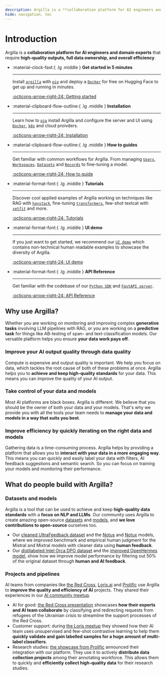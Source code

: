 ```yaml
---
description: Argilla is a **collaboration platform for AI engineers and domain experts** that require **high-quality outputs, full data ownership, and overall efficiency**.
hide: navigation, toc
---
```


# Introduction

Argilla is a **collaboration platform for AI engineers and domain experts** that require **high-quality outputs, full data ownership, and overall efficiency**.

<div class="grid cards" markdown>

-   :material-clock-fast:{ .lg .middle } __Get started in 5 minutes__

    ---

    Install [`argilla`](#) with [`pip`](#) and deploy a [`Docker`](#) for free on Hugging Face to get up and running in minutes.

    [:octicons-arrow-right-24: Getting started](/argilla-python/overview/quickstart/)

-   :material-clipboard-flow-outline:{ .lg .middle } __Installation__

    ---

    Learn how to [`pip`](#) install Argilla and configure the server and UI using [`Docker`](#), [`k8s`](#) and cloud proivders.

    [:octicons-arrow-right-24: Installation](/argilla-python/overview/installation/)

-   :material-clipboard-flow-outline:{ .lg .middle } __How to guides__

    ---

    Get familiar with common workflows for Argilla. From managing [`Users`](#), [`Workspaces`](#). [`Datasets`](#) and [`Records`](#) to fine-tuning a model.

    [:octicons-arrow-right-24: How to guide](/argilla-python/how_to_guides/)

-   :material-format-font:{ .lg .middle } __Tutorials__

    ---

    Discover cool applied examples of Argilla working on techniques like RAG with [`haystack`](#), fine-tuning [`transformers`](#),  few-shot textcat with [`setfit`](#) and more.

    [:octicons-arrow-right-24: Tutorials](/argilla-python/tutorials/)

-   :material-format-font:{ .lg .middle } __UI demo__

    ---

    If you just want to get started, we recommend our [`UI demo`](#) which contains non-technical human readable examples to showcase the diversity of Argilla.

    [:octicons-arrow-right-24: UI demo](https://demo.argilla.io/sign-in?auth=ZGVtbzoxMjM0NTY3OA%3D%3D)

-   :material-format-font:{ .lg .middle } __API Reference__

    ---

    Get familiar with the codebase of our [`Python SDK`](#) and [`FastAPI server`](#).

    [:octicons-arrow-right-24: API Reference](/argilla-python/reference)

</div>

## Why use Argilla?

Whether you are working on monitoring and improving complex **generative tasks** involving LLM pipelines with RAG, or you are working on a **predictive task** for things like AB-testing of span- and text-classification models. Our versatile platform helps you ensure **your data work pays off**.

### Improve your AI output quality through data quality

Compute is expensive and output quality is important. We help you focus on data, which tackles the root cause of both of these problems at once. Argilla helps you to **achieve and keep high-quality standards** for your data. This means you can improve the quality of your AI output.

### Take control of your data and models

Most AI platforms are black boxes. Argilla is different. We believe that you should be the owner of both your data and your models. That's why we provide you with all the tools your team needs to **manage your data and models in a way that suits you best**.

### Improve efficiency by quickly iterating on the right data and models

Gathering data is a time-consuming process. Argilla helps by providing a platform that allows you to **interact with your data in a more engaging way**. This means you can quickly and easily label your data with filters, AI feedback suggestions and semantic search. So you can focus on training your models and monitoring their performance.


## What do people build with Argilla?

### Datasets and models

Argilla is a tool that can be used to achieve and keep **high-quality data standards** with a **focus on NLP and LLMs**. Our community uses Argilla to create amazing open-source [datasets](https://huggingface.co/datasets?other=argilla) and [models](https://huggingface.co/models?other=distilabel), and **we love contributions to open-source** ourselves too.

- Our [cleaned UltraFeedback dataset](https://huggingface.co/datasets/argilla/ultrafeedback-binarized-preferences-cleaned) and the [Notus](https://huggingface.co/argilla/notus-7b-v1) and [Notux](https://huggingface.co/argilla/notux-8x7b-v1) models, where we improved benchmark and empirical human judgment for the Mistral and Mixtral models with cleaner data using **human feedback**.
- Our [distilabeled Intel Orca DPO dataset](https://huggingface.co/datasets/argilla/distilabel-intel-orca-dpo-pairs) and the [improved OpenHermes model](https://huggingface.co/argilla/distilabeled-OpenHermes-2.5-Mistral-7B), show how we improve model performance by filtering out 50% of the original dataset through **human and AI feedback**.

### Projects and pipelines

AI teams from companies like [the Red Cross](https://510.global/), [Loris.ai](https://loris.ai/) and [Prolific](https://www.prolific.com/) use Argilla to **improve the quality and efficiency of AI** projects. They shared their experiences in our [AI community meetup](https://lu.ma/embed-checkout/evt-IQtRiSuXZCIW6FB).

- AI for good: [the Red Cross presentation](https://youtu.be/ZsCqrAhzkFU?feature=shared) showcases **how their experts and AI team collaborate** by classifying and redirecting requests from refugees of the Ukrainian crisis to streamline the support processes of the Red Cross.
- Customer support: during [the Loris meetup](https://youtu.be/jWrtgf2w4VU?feature=shared) they showed how their AI team uses unsupervised and few-shot contrastive learning to help them **quickly validate and gain labelled samples for a huge amount of multi-label classifiers**.
- Research studies: [the showcase from Prolific](https://youtu.be/ePDlhIxnuAs?feature=shared) announced their integration with our platform. They use it to actively **distribute data collection projects** among their annotating workforce. This allows them to quickly and **efficiently collect high-quality data** for their research studies.